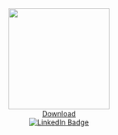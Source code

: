 <div id="header" align="center">
  <img src="https://drive.google.com/file/d/1gxpJMuH-7hgvNFGJ29ug2HkyndDOZmok/view?usp=sharing" width="200"/>
    <br>
    <a href="https://drive.google.com/file/d/1gxpJMuH-7hgvNFGJ29ug2HkyndDOZmok/view?usp=sharing" download>
        Download
    </a>
</div>

<div id="badges" align="center">
  <a href="https://www.linkedin.com/in/rodolfo-labastida-40a545240">
    <img src="https://img.shields.io/badge/LinkedIn-blue?style=for-the-badge&logo=linkedin&logoColor=white" alt="LinkedIn Badge"/>
  </a>
</div>

<img src="https://komarev.com/ghpvc/?username=your-github-username&style=flat-square&color=blue" alt=""/>

